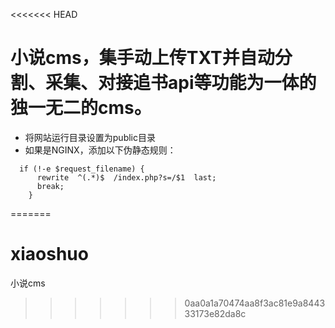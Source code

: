 <<<<<<< HEAD
# 小说cms，集手动上传TXT并自动分割、采集、对接追书api等功能为一体的独一无二的cms。
- 将网站运行目录设置为public目录
- 如果是NGINX，添加以下伪静态规则：
```
  if (!-e $request_filename) {  
      rewrite  ^(.*)$  /index.php?s=/$1  last;  
      break;  
	}  
```	
=======
# xiaoshuo
小说cms
>>>>>>> 0aa0a1a70474aa8f3ac81e9a844333173e82da8c
